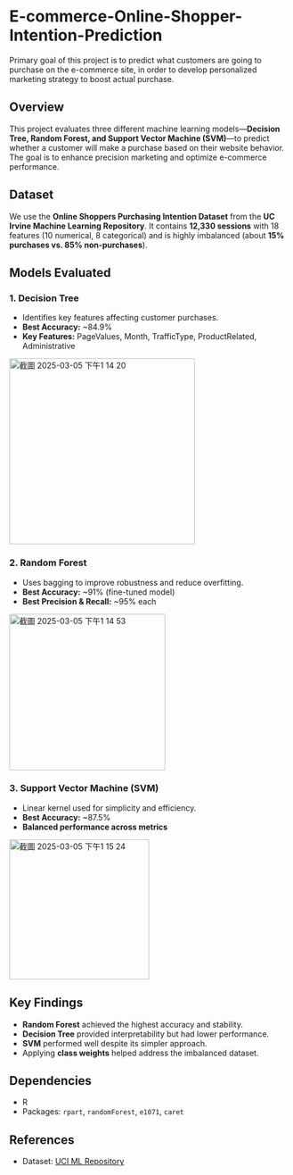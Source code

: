 # E-commerce-Online-Shopper-Intention-Prediction
Primary goal of this project is to predict what customers are going to purchase on the e-commerce site, in order to develop personalized marketing strategy to boost actual purchase. 

## Overview  
This project evaluates three different machine learning models—**Decision Tree, Random Forest, and Support Vector Machine (SVM)**—to predict whether a customer will make a purchase based on their website behavior. The goal is to enhance precision marketing and optimize e-commerce performance.  

## Dataset  
We use the **Online Shoppers Purchasing Intention Dataset** from the **UC Irvine Machine Learning Repository**. It contains **12,330 sessions** with 18 features (10 numerical, 8 categorical) and is highly imbalanced (about **15% purchases vs. 85% non-purchases**).  

## Models Evaluated  

### 1️. Decision Tree  
- Identifies key features affecting customer purchases.  
- **Best Accuracy:** ~84.9%  
- **Key Features:** PageValues, Month, TrafficType, ProductRelated, Administrative
<img width="333" alt="截圖 2025-03-05 下午1 14 20" src="https://github.com/user-attachments/assets/a9c41173-9a24-456a-851d-91bc76e706b8" />

### 2️. Random Forest  
- Uses bagging to improve robustness and reduce overfitting.  
- **Best Accuracy:** ~91% (fine-tuned model)  
- **Best Precision & Recall:** ~95% each
<img width="280" alt="截圖 2025-03-05 下午1 14 53" src="https://github.com/user-attachments/assets/dc50de1c-fe09-421d-9495-0da10af702cf" />


### 3️. Support Vector Machine (SVM)  
- Linear kernel used for simplicity and efficiency.  
- **Best Accuracy:** ~87.5%  
- **Balanced performance across metrics**
<img width="251" alt="截圖 2025-03-05 下午1 15 24" src="https://github.com/user-attachments/assets/e5abbe09-bd9f-4c0f-b6c2-8be41519f8cf" />


## Key Findings  
- **Random Forest** achieved the highest accuracy and stability.  
- **Decision Tree** provided interpretability but had lower performance.  
- **SVM** performed well despite its simpler approach.  
- Applying **class weights** helped address the imbalanced dataset.  

## Dependencies  
- R  
- Packages: `rpart`, `randomForest`, `e1071`, `caret`  

## References  
- Dataset: [UCI ML Repository](https://archive.ics.uci.edu/dataset/468/online+shoppers+purchasing+intention+dataset)  
